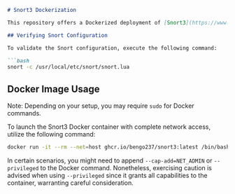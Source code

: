 ```markdown
# Snort3 Dockerization

This repository offers a Dockerized deployment of [Snort3](https://www.snort.org/), a robust network intrusion prevention system, facilitating the utilization of Snort3 for Network Functions Virtualization (NFV).

## Verifying Snort Configuration

To validate the Snort configuration, execute the following command:

```bash
snort -c /usr/local/etc/snort/snort.lua 
```

## Docker Image Usage

Note: Depending on your setup, you may require `sudo` for Docker commands.

To launch the Snort3 Docker container with complete network access, utilize the following command:

```bash
docker run -it --rm --net=host ghcr.io/bengo237/snort3:latest /bin/bash
```

In certain scenarios, you might need to append `--cap-add=NET_ADMIN` or `--privileged` to the Docker command. Nonetheless, exercising caution is advised when using `--privileged` since it grants all capabilities to the container, warranting careful consideration.
```